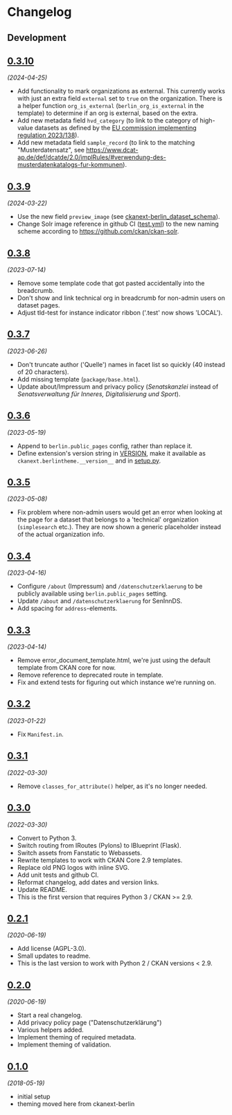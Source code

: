 # Changelog

## Development

## [0.3.10](https://github.com/berlinonline/ckanext-berlintheme/releases/tag/0.3.10)

_(2024-04-25)_

- Add functionality to mark organizations as external. This currently works with just an extra field `external` set to `true` on the organization. There is a helper function `org_is_external` (`berlin_org_is_external` in the template) to determine if an org is external, based on the extra.
- Add new metadata field `hvd_category` (to link to the category of high-value datasets as defined by the [EU commission implementing regulation 2023/138](https://eur-lex.europa.eu/eli/reg_impl/2023/138/oj?uri=CELEX:32023R0138)).
- Add new metadata field `sample_record` (to link to the matching "Musterdatensatz", see https://www.dcat-ap.de/def/dcatde/2.0/implRules/#verwendung-des-musterdatenkatalogs-fur-kommunen).

## [0.3.9](https://github.com/berlinonline/ckanext-berlintheme/releases/tag/0.3.9)

_(2024-03-22)_

- Use the new field `preview_image` (see [ckanext-berlin_dataset_schema](https://github.com/berlinonline/ckanext-berlin_dataset_schema)).
- Change Solr image reference in github CI ([test.yml](.github/workflows/test.yml)) to the new naming scheme according to https://github.com/ckan/ckan-solr.


## [0.3.8](https://github.com/berlinonline/ckanext-berlintheme/releases/tag/0.3.8)

_(2023-07-14)_

- Remove some template code that got pasted accidentally into the breadcrumb.
- Don't show and link technical org in breadcrumb for non-admin users on dataset pages.
- Adjust tld-test for instance indicator ribbon ('.test' now shows 'LOCAL').

## [0.3.7](https://github.com/berlinonline/ckanext-berlintheme/releases/tag/0.3.7)

_(2023-06-26)_

- Don't truncate author ('Quelle') names in facet list so quickly (40 instead of 20 characters).
- Add missing template (`package/base.html`).
- Update about/Impressum and privacy policy (_Senatskanzlei_ instead of _Senatsverwaltung für Inneres, Digitalisierung und Sport_).

## [0.3.6](https://github.com/berlinonline/ckanext-berlintheme/releases/tag/0.3.6)

_(2023-05-19)_

- Append to `berlin.public_pages` config, rather than replace it.
- Define extension's version string in [VERSION](VERSION), make it available as `ckanext.berlintheme.__version__` and in [setup.py](setup.py).

## [0.3.5](https://github.com/berlinonline/ckanext-berlintheme/releases/tag/0.3.5)

_(2023-05-08)_

- Fix problem where non-admin users would get an error when looking at the page for a dataset that belongs to a 'technical' organization (`simplesearch` etc.).
They are now shown a generic placeholder instead of the actual organization info.

## [0.3.4](https://github.com/berlinonline/ckanext-berlintheme/releases/tag/0.3.4)

_(2023-04-16)_

- Configure `/about` (Impressum) and `/datenschutzerklaerung` to be publicly available using `berlin.public_pages` setting.
- Update `/about` and `/datenschutzerklaerung` for SenInnDS.
- Add spacing for `address`-elements.

## [0.3.3](https://github.com/berlinonline/ckanext-berlintheme/releases/tag/0.3.3)

_(2023-04-14)_

- Remove error_document_template.html, we're just using the default template from
CKAN core for now.
- Remove reference to deprecated route in template.
- Fix and extend tests for figuring out which instance we're running on.

## [0.3.2](https://github.com/berlinonline/ckanext-berlintheme/releases/tag/0.3.2)

_(2023-01-22)_

- Fix `Manifest.in`.

## [0.3.1](https://github.com/berlinonline/ckanext-berlintheme/releases/tag/0.3.1)

_(2022-03-30)_

- Remove `classes_for_attribute()` helper, as it's no longer needed.

## [0.3.0](https://github.com/berlinonline/ckanext-berlintheme/releases/tag/0.3.0)

_(2022-03-30)_

- Convert to Python 3.
- Switch routing from IRoutes (Pylons) to IBlueprint (Flask).
- Switch assets from Fanstatic to Webassets.
- Rewrite templates to work with CKAN Core 2.9 templates.
- Replace old PNG logos with inline SVG.
- Add unit tests and github CI.
- Reformat changelog, add dates and version links.
- Update README.
- This is the first version that requires Python 3 / CKAN >= 2.9.


## [0.2.1](https://github.com/berlinonline/ckanext-berlintheme/releases/tag/0.2.1)

_(2020-06-19)_

- Add license (AGPL-3.0).
- Small updates to readme.
- This is the last version to work with Python 2 / CKAN versions < 2.9.

## [0.2.0](https://github.com/berlinonline/ckanext-berlintheme/releases/tag/0.2.0)

_(2020-06-19)_

- Start a real changelog.
- Add privacy policy page ("Datenschutzerklärung")
- Various helpers added.
- Implement theming of required metadata.
- Implement theming of validation.

## [0.1.0](https://github.com/berlinonline/ckanext-berlintheme/releases/tag/0.1.0)

_(2018-05-19)_

- initial setup
- theming moved here from ckanext-berlin
